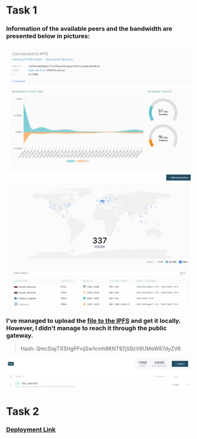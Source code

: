 # Task 1

### Information of the available peers and the bandwidth are presented below in pictures:

![Bandwidth](bandwidth.png)

![Peers](peers.png)


### I've managed to upload the [file to the IPFS](https://ipfs.io/ipfs/QmcSiajTXSHgPFvijSw1cmh8KNT97jS9zV6UMeW87dyZV6) and get it locally. However, I didn't manage to reach it through the public gateway.

>Hash:
QmcSiajTXSHgPFvijSw1cmh8KNT97jS9zV6UMeW87dyZV6


![IPFSfile](file.png)

# Task 2

### [Deployment Link](https://ipfs.io/ipfs/bafybeig3k7rosvnpj4kohjwngtmtn4pusex5x23x7z5l6drsudfard6p5u/)